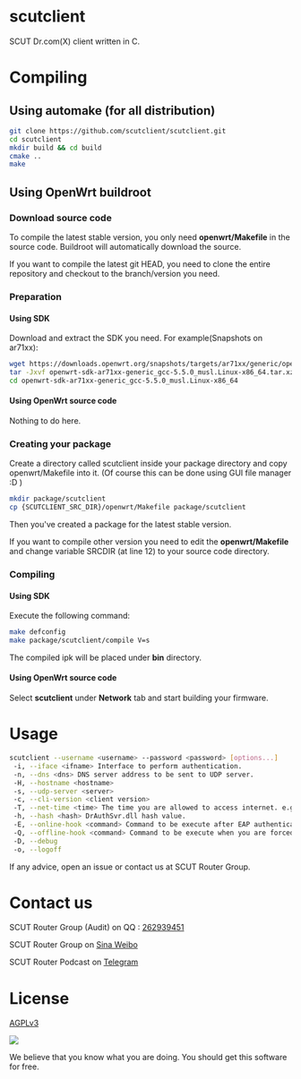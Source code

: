 scutclient
=================

SCUT Dr.com(X) client written in C.

# Compiling
## Using automake (for all distribution)
```bash
git clone https://github.com/scutclient/scutclient.git
cd scutclient
mkdir build && cd build
cmake ..
make
```

## Using OpenWrt buildroot
### Download source code
To compile the latest stable version, you only need **openwrt/Makefile** in the source code. Buildroot will automatically download the source.

If you want to compile the latest git HEAD, you need to clone the entire repository and checkout to the branch/version you need.

### Preparation
#### Using SDK
Download and extract the SDK you need. For example(Snapshots on ar71xx):
```bash
wget https://downloads.openwrt.org/snapshots/targets/ar71xx/generic/openwrt-sdk-ar71xx-generic_gcc-5.5.0_musl.Linux-x86_64.tar.xz
tar -Jxvf openwrt-sdk-ar71xx-generic_gcc-5.5.0_musl.Linux-x86_64.tar.xz
cd openwrt-sdk-ar71xx-generic_gcc-5.5.0_musl.Linux-x86_64
```

#### Using OpenWrt source code
Nothing to do here.

### Creating your package
Create a directory called scutclient inside your package directory and copy openwrt/Makefile into it. (Of course this can be done using GUI file manager :D )
```bash
mkdir package/scutclient
cp {SCUTCLIENT_SRC_DIR}/openwrt/Makefile package/scutclient
```
Then you've created a package for the latest stable version.

If you want to compile other version you need to edit the **openwrt/Makefile** and change variable SRCDIR (at line 12) to your source code directory. 


### Compiling
#### Using SDK

Execute the following command:

```bash
make defconfig
make package/scutclient/compile V=s
```
The compiled ipk will be placed under **bin** directory.

#### Using OpenWrt source code

Select **scutclient** under **Network** tab and start building your firmware.

# Usage
```bash
scutclient --username <username> --password <password> [options...]
 -i, --iface <ifname> Interface to perform authentication.
 -n, --dns <dns> DNS server address to be sent to UDP server.
 -H, --hostname <hostname>
 -s, --udp-server <server>
 -c, --cli-version <client version>
 -T, --net-time <time> The time you are allowed to access internet. e.g. 6:10
 -h, --hash <hash> DrAuthSvr.dll hash value.
 -E, --online-hook <command> Command to be execute after EAP authentication success.
 -Q, --offline-hook <command> Command to be execute when you are forced offline at nignt.
 -D, --debug
 -o, --logoff
```

If any advice, open an issue or contact us at SCUT Router Group.

# Contact us

SCUT Router Group (Audit) on QQ : [262939451](http://jq.qq.com/?_wv=1027&k=2EzygcA)

SCUT Router Group on [Sina Weibo](http://weibo.com/u/5148048459)

SCUT Router Podcast on [Telegram](https://t.me/joinchat/AAAAAERy9tE0gUvyTM_GrA)

# License

[AGPLv3](https://www.gnu.org/licenses/agpl-3.0.html)

![](https://www.gnu.org/graphics/agplv3-155x51.png)

We believe that you know what you are doing. You should get this software for free.
